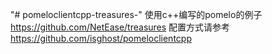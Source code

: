 "# pomeloclientcpp-treasures-" 
使用c++编写的pomelo的例子 https://github.com/NetEase/treasures
配置方式请参考 https://github.com/isghost/pomeloclientcpp
